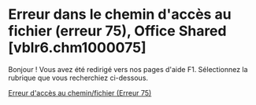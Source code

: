 
# Erreur dans le chemin d'accès au fichier (erreur 75), Office Shared [vblr6.chm1000075]

Bonjour ! Vous avez été redirigé vers nos pages d'aide F1. Sélectionnez la rubrique que vous recherchiez ci-dessous.

[Erreur d'accès au chemin/fichier (Erreur 75)](http://msdn.microsoft.com/library/5c1e151a-facd-6e55-d075-f7faef4a2793%28Office.15%29.aspx)
